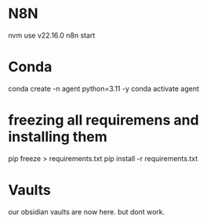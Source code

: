 
# N8N
nvm use v22.16.0
n8n start

# Conda
conda create -n agent python=3.11 -y
conda activate agent

# freezing all requiremens and installing them
pip freeze > requirements.txt
pip install -r requirements.txt

# Vaults 
our obsidian vaults are now here. but dont work.

 